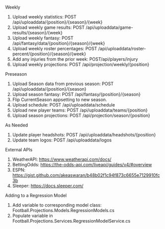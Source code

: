 Weekly 
1. Upload weekly statistics: POST /api/uploaddata/{position}/{season}/{week}
2. Upload weekly game results: POST /api/uploaddata/game-results/{season}/{week}
3. Upload weekly fantasy: POST /api/fantasy/data/{position}/{season}/{week}
4. Upload weekly roster percentages: POST /api/uploaddata/roster-percent/{position}/{season}/{week}
5. Add any injuries from the prior week: POST/api/players/injury 
6. Upload weekly projections: POST /api/projection/weekly/{position}

Preseason
1. Upload Season data from previous season: POST /api/uploaddata/{position}/{season}
2. Upload season fantasy: POST /api/fantasy/{position}/{season}
3. Flip CurrentSeason appsetting to new season.
4. Upload schedule: POST /api/uploaddata/schedule
5. Upload new player teams: POST /api/uploaddata/teams/{position}
6. Upload season projections: POST /api/projection/season/{position} 

As Needed
1. Update player headshots: POST /api/uploaddata/headshots/{position}
2. Update team logos: POST /api/uploaddata/logos

External APIs
1. WeatherAPI: https://www.weatherapi.com/docs/
2. BettingOdds: https://the-odds-api.com/liveapi/guides/v4/#overview
3. ESPN: https://gist.github.com/akeaswaran/b48b02f1c94f873c6655e7129910fc3b
4. Sleeper: https://docs.sleeper.com/

Adding to a Regression Model
1. Add variable to corresponding model class: Football.Projections.Models.RegressionModels.cs
2. Populate variable in Football.Projections.Services.RegressionModelService.cs

